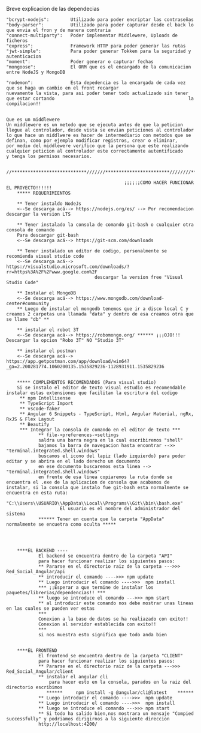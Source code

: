 Breve explicacion de las dependecias

    "bcrypt-nodejs":        Utilizado para poder encriptar las contraseñas
    "body-parser":          Utilizado para poder capturar desde el back lo que envia el fron y de manera contraria
    "connect-multiparty":   Poder implementar Middlewere, Uploads de ficheros
    "express":              Framework HTTP para poder generar las rutas
    "jwt-simple":           Para poder generar Tokken para la seguridad y autenticacion
    "moment":               Poder generar o capturar fechas
    "mongoose":             El ORM que es el encargado de la comunicacion entre NodeJS y MongoDB

    "nodemon":              Esta depedencia es la encargada de cada vez que se haga un cambio en el front recargar                                                   nuevamente la vista, para asi poder tener todo actualizado sin tener que estar cortando                                                  la compilacion!! 


    Que es un middlewere
    Un middlewere es un metodo que se ejecuta antes de que la peticion llegue al controlador, desde vista se envian peticiones al controlador
    lo que hace un middlwere es hacer de intermediario con metodos que se definan, como por ejemplo modificar registros, crear o eliminar,
    por medio del middlewere verifico que la persona que este realizando cualquier peticion al controlador este correctamente autentificado 
    y tenga los permisos necesarios.


    //****************************///////************************////////****************************///////*****************//

                                                ¡¡¡¡¡¡COMO HACER FUNCIONAR EL PROYECTO!!!!!!
        ***** REQUERIMIENTOS

        ** Tener instaldo NodeJs
        <--Se descarga acá--> https://nodejs.org/es/ --> Por recomendacion descargar la version LTS

        ** Tener instalado la consola de comando git-bash o cualquier otra consola de comando
        Para descargar git-bash
        <--Se descarga acá--> https://git-scm.com/downloads

        ** Tener instalado un editor de codigo, personalmente se recomienda visual studio code
        <--Se descarga acá--> https://visualstudio.microsoft.com/downloads/?rr=https%3A%2F%2Fwww.google.com%2F
                                     descargar la version free "Visual Studio Code"

        ** Instalar el MongoDB
        <--Se descarga acá--> https://www.mongodb.com/download-center#community
        ** Luego de instalar el mongodb tenemos que ir a disco local C y creamos 2 carpetas una llamada "data" y dentro de esa creamos otra que se llame "db" **

        ** instalar el robot 3T 
        <--Se descarga acá--> https://robomongo.org/ ****** ¡¡¡OJO!!! Descargar la opcion "Robo 3T" NO "Studio 3T"
         
        ** instalar el postman
        <--Se descarga acá-->  https://app.getpostman.com/app/download/win64?_ga=2.200281774.1060200135.1535829236-1128931911.1535829236


        ***** COMPLEMENTOS RECOMENDADOS (Para visual studio)
        Si se instalo el editor de texto visual estudio es recomendable instalar estas extensiones que facilitan la escritura del codigo
         ** npm Intellisense
         ** TypeScript Import
         ** vscode-faker
         ** Angular 6 Snippets - TypeScript, Html, Angular Material, ngRx, RxJS & Flex Layout
         ** Beautify
         *** Integrar la consola de comando en el editor de texto ***
                ** file->preferences->settings
                saldra una barra negra en la cual escribiremos "shell"
                bajamos la barra de navegacion hasta encontrar -->> "terminal.integrated.shell.windows"
                buscamos el icono del lapiz (lado izquierdo) para poder editar y se abrira en el lado derecho un documento
                en ese documento buscaremos esta linea -->   "terminal.integrated.shell.windows"
                en frente de esa linea copiaremos la ruta donde se encuentra el .exe de la aplicacion de consola que acabamos de instalar, si la consola que instalo fue git-bash esta normalmente se encuentra en esta ruta:
                "C:\\Users\\USUARIO\\AppData\\Local\\Programs\\Git\\bin\\bash.exe"
                        El usuario es el nombre del administrador del sistema
                ****** Tener en cuenta que la carpeta "AppData" normalmente se encuetra como oculta *****




        ****EL BACKEND ----
                El backend se encuentra dentro de la carpeta "API" 
                para hacer funcionar realizar los siguientes pasos:
                ** Pararse en el directorio raiz de la carpeta --->>> Red_Social_Angular/api
                ** introducir el comando ---->>> npm update 
                ** Luego introducir el comando ---->>>  npm install
                *** ¡¡Esperar a que termine de instalar los paquetes/librerias/dependencias!! ***
                ** luego se introduce el comando --->>> npm start
                ** al introducir este comando nos debe mostrar unas lineas en las cuales se pueden ver estas
                ***
                Conexion a la base de datos se ha realiazado con exito!!
                Conexion al servidor establecida con exito!!
                ***
                si nos muestra esto significa que todo anda bien

    
        ****EL FRONTEND
                El frontend se encuentra dentro de la carpeta "CLIENT"
                para hacer funcionar realizar los siguientes pasos:
                ** Pararse en el directorio raiz de la carpeta --->>> Red_Social_Angular/client
                ** instalar el angular cli
                    para hacer esto en la consola, parados en la raiz del directorio escribimos
                   ******     npm install -g @angular/cli@latest    ******
                ** Luego introducir el comando ---->>>  npm update
                ** Luego introducir el comando ---->>>  npm install
                ** luego se introduce el comando --->>> npm start
                ** Si todo ha salido bien,nos mostrara un mensaje "Compied successfully" y podriamos dirigirnos a la siguiente direccion
                http://localhost:4200/
                